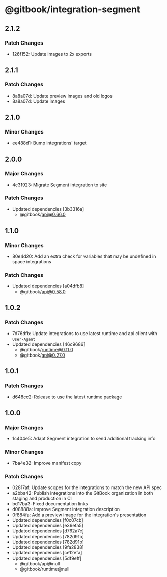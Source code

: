 # @gitbook/integration-segment

## 2.1.2

### Patch Changes

- 126f152: Update images to 2x exports

## 2.1.1

### Patch Changes

- 8a8a07d: Update preview images and old logos
- 8a8a07d: Update images

## 2.1.0

### Minor Changes

- ee488d1: Bump integrations' target

## 2.0.0

### Major Changes

- 4c31923: Migrate Segment integration to site

### Patch Changes

- Updated dependencies [3b3316a]
    - @gitbook/api@0.66.0

## 1.1.0

### Minor Changes

- 80e4d20: Add an extra check for variables that may be undefined in space integrations

### Patch Changes

- Updated dependencies [a04dfb8]
    - @gitbook/api@0.58.0

## 1.0.2

### Patch Changes

- 7d76dfb: Update integrations to use latest runtime and api client with `User-Agent`
- Updated dependencies [46c9686]
    - @gitbook/runtime@0.11.0
    - @gitbook/api@0.27.0

## 1.0.1

### Patch Changes

- d648cc2: Release to use the latest runtime package

## 1.0.0

### Major Changes

- 1c404e5: Adapt Segment integration to send additional tracking info

### Minor Changes

- 7ba4e32: Improve manifest copy

### Patch Changes

- 02817af: Update scopes for the integrations to match the new API spec
- a2bba42: Publish integrations into the GitBook organization in both staging and production in CI
- bd17ba3: Fixed documentation links
- d08888a: Improve Segment integration description
- 0f884fa: Add a preview image for the integration's presentation
- Updated dependencies [f0c07cb]
- Updated dependencies [e36efa5]
- Updated dependencies [d762a7c]
- Updated dependencies [782d91b]
- Updated dependencies [782d91b]
- Updated dependencies [9fa2838]
- Updated dependencies [ce12efa]
- Updated dependencies [5df9eff]
    - @gitbook/api@null
    - @gitbook/runtime@null
